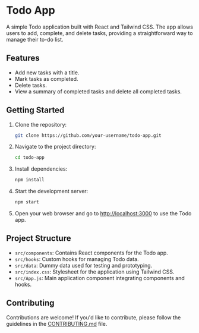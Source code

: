 # Todo App

A simple Todo application built with React and Tailwind CSS. The app allows users to add, complete, and delete tasks, providing a straightforward way to manage their to-do list.

## Features

- Add new tasks with a title.
- Mark tasks as completed.
- Delete tasks.
- View a summary of completed tasks and delete all completed tasks.

## Getting Started

1. Clone the repository:

   ```bash
   git clone https://github.com/your-username/todo-app.git
   ```

2. Navigate to the project directory:

   ```bash
   cd todo-app
   ```

3. Install dependencies:

   ```bash
   npm install
   ```

4. Start the development server:

   ```bash
   npm start
   ```

5. Open your web browser and go to [http://localhost:3000](http://localhost:3000) to use the Todo app.

## Project Structure

- `src/components`: Contains React components for the Todo app.
- `src/hooks`: Custom hooks for managing Todo data.
- `src/data`: Dummy data used for testing and prototyping.
- `src/index.css`: Stylesheet for the application using Tailwind CSS.
- `src/App.js`: Main application component integrating components and hooks.

## Contributing

Contributions are welcome! If you'd like to contribute, please follow the guidelines in the [CONTRIBUTING.md](CONTRIBUTING.md) file.

